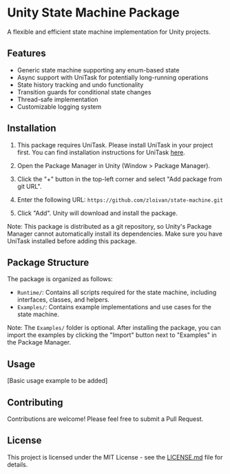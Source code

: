 # Unity State Machine Package

A flexible and efficient state machine implementation for Unity projects.

## Features

- Generic state machine supporting any enum-based state
- Async support with UniTask for potentially long-running operations
- State history tracking and undo functionality
- Transition guards for conditional state changes
- Thread-safe implementation
- Customizable logging system

## Installation

1. This package requires UniTask. Please install UniTask in your project first. You can find installation instructions for UniTask [here](https://github.com/Cysharp/UniTask#install-via-git-url).

2. Open the Package Manager in Unity (Window > Package Manager).

3. Click the "+" button in the top-left corner and select "Add package from git URL".

4. Enter the following URL: `https://github.com/zloivan/state-machine.git`

5. Click "Add". Unity will download and install the package.

Note: This package is distributed as a git repository, so Unity's Package Manager cannot automatically install its dependencies. Make sure you have UniTask installed before adding this package.

## Package Structure

The package is organized as follows:

- `Runtime/`: Contains all scripts required for the state machine, including interfaces, classes, and helpers.
- `Examples/`: Contains example implementations and use cases for the state machine.

Note: The `Examples/` folder is optional. After installing the package, you can import the examples by clicking the "Import" button next to "Examples" in the Package Manager.

## Usage

[Basic usage example to be added]

## Contributing

Contributions are welcome! Please feel free to submit a Pull Request.

## License

This project is licensed under the MIT License - see the [LICENSE.md](LICENSE.md) file for details.
